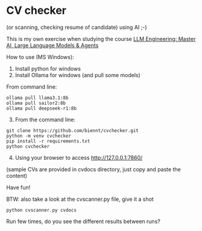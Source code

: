 # CV checker 
(or scanning, checking resume of candidate) using AI ;-)

This is my own exercise when studying the course  [LLM Engineering: Master AI, Large Language Models & Agents](https://www.udemy.com/course/llm-engineering-master-ai-and-large-language-models)

How to use (MS Windows):
1. Install python for windows
2. Install Ollama for windows (and pull some models)

From command line:
```
ollama pull llama3.1:8b
ollama pull sailor2:8b
ollama pull deepseek-r1:8b
```
3.  From the command line:
```
git clone https://github.com/biennt/cvchecker.git
python -m venv cvchecker
pip install -r requirements.txt
python cvchecker
```
4. Using your browser to access http://127.0.0.1:7860/

(sample CVs are provided in cvdocs directory, just copy and paste the content)

Have fun!

BTW: also take a look at the cvscanner.py file, give it a shot
```
python cvscanner.py cvdocs
```

Run few times, do you see the different results between runs?

